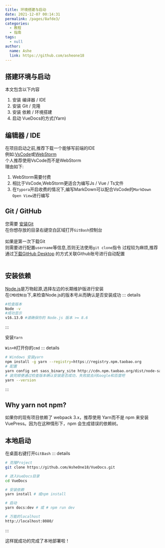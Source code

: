 ```yaml
---
title: 环境搭建与启动
date: 2021-12-07 00:14:31
permalink: /pages/8afde3/
categories:
  - 教程
  - 指南
tags:
  - null
author:
  name: Ashe
  link: https://github.com/asheone18
---
```

## 搭建环境与启动

本文包含以下内容<br>
1. 安装 编译器 / IDE
2. 安装 Git / 克隆
3. 安装 依赖 / 环境搭建
4. 启动 VueDocs的方式(Yarn)
   
## 编辑器 / IDE

在项目启动之前,推荐下载一个能够写前端的IDE<br>
例如:[VsCode](https://code.visualstudio.com/)或[WebStorm](https://www.jetbrains.com/webstorm/)<br>
个人推荐使用VsCode而不是WebStorm<br>
理由如下:<br>
1. WebStorm需要付费
2. 相比于VsCode,WebStorm更适合为编写Js / Vue / Ts文件
3. 在`Typora`开启收费的情况下,编写MarkDown可以配合VsCode的`MarkDown Open View`进行编写

## Git / GitHub

您需要 [安装Git](https://git-scm.com/downloads)<br>
在你想存放的目录右键空白区域打开`GitBash`控制台<br><br>
如果是第一次下载Git<br>
则需要进行配置`username`等信息,否则无法使用`git clone`指令
过程较为麻烦,推荐通过[下载GitHub Desktop](https://desktop.github.com/)
的方式关联Github账号进行自动配置<br>
<br>

## 安装依赖

[Node.js](https://nodejs.org/zh-cn/)是万物起源,选择左边的长期维护版进行安装<br>
在`CMD控制台`下,来检查Node.js的版本号从而确认是否安装成功
::: details
```bash
#检查版本
Node -v
#成功显示
v16.13.0 #请确保你的 Node.js 版本 >= 8.6
```
:::
<br>

安装`Yarn`

`Win+R`打开你的`cmd`
::: details
```bash
# Windows 安装yarn
npm install -g yarn --registry=https://registry.npm.taobao.org
# 配置
yarn config set sass_binary_site http://cdn.npm.taobao.org/dist/node-sass -g
# 装完顺便通过检查版本确认安装是否成功，失败就去问Google和百度吧
yarn --version
```
:::

## Why yarn not npm?
如果你的现有项目依赖了 webpack 3.x，推荐使用 Yarn而不是 npm 来安装 VuePress。因为在这种情形下，npm 会生成错误的依赖树。

## 本地启动
在桌面右键打开`GitBash`
::: details
```bash
# 克隆Project
git clone https://github.com/AsheOne18/VueDocs.git

# 进入VueDocs目录
cd VueDocs

# 安装依赖
yarn install # 或npm install 

# 启动
yarn docs:dev # 或 # npm run dev

# 万能的localhost
http://localhost:8080/
```
:::

这样就成功的完成了本地部署啦！
